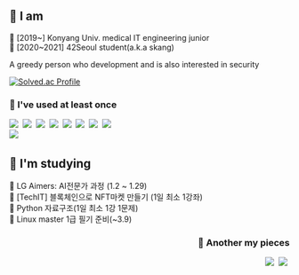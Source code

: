 <h2>🧸 I am </h2>
<p >
🧩 [2019~] Konyang Univ. medical IT engineering junior<br>
🧩 [2020~2021] 42Seoul student(a.k.a skang)<br>
  
  A greedy person who development and is also interested in security
</p>


[![Solved.ac Profile](http://mazassumnida.wtf/api/v2/generate_badge?boj=rkdtjgus1120)](https://solved.ac/rkdtjgus1120)

<h3 >🧸 I've used at least once</h3>
<p>
<img src="https://img.shields.io/badge/C-A8B9CC?style=flat-square&logo=C&logoColor=white"/></a>&nbsp
<img src="https://img.shields.io/badge/Cpp-00599C?style=flat-square&logo=C++&logoColor=white"/></a>&nbsp
<img src="https://img.shields.io/badge/C%20-000000?style=flat-square&logo=CSharp&logoColor=white"/></a>&nbsp
<img src="https://img.shields.io/badge/Python-3776AB?style=flat-square&logo=Python&logoColor=white"/></a>&nbsp
<img src="https://img.shields.io/badge/Dart-0175C2?style=flat-square&logo=Dart&logoColor=white"/></a>&nbsp
<img src="https://img.shields.io/badge/Solidity-363636?style=flat-square&logo=Solidity&logoColor=white"/></a>&nbsp
<img src="https://img.shields.io/badge/Javascript-F7DF1E?style=flat-square&logo=Javascript&logoColor=white"/></a>&nbsp
<img src="https://img.shields.io/badge/Kotlin-7F52FF?style=flat-square&logo=Kotlin&logoColor=white"/></a>&nbsp
<br>
<img src="https://img.shields.io/badge/Firebase-FFCA28?style=flat-square&logo=firebase&logoColor=white"/></a>&nbsp
</p>

<h2>🧸 I'm studying</h2>
<p>
📌 LG Aimers: AI전문가 과정 (1.2 ~ 1.29)<br>
📌 [TechIT] 블록체인으로 NFT마켓 만들기 (1일 최소 1강좌)<br>
📌 Python 자료구조(1일 최소 1강 1문제)<br>
📌 Linux master 1급 필기 준비(~3.9)<br>
</p>

<h3 align="right">🍰 Another my pieces</h3>
<p align="right">
  <a href="https://velog.io/@jjamk"><img src="https://img.shields.io/badge/velog-11B48A?style=flat-square&logo=Vimeo&logoColor=white&link=https://velog.io/@jjamk"/></a>&nbsp
    <a href="https://trapinmyworld.wordpress.com"><img src="https://img.shields.io/badge/wordpress-21759B?style=flat-square&logo=Vimeo&logoColor=white&link=https://trapinmyworld.wordpress.com/"/></a>&nbsp
</p>
